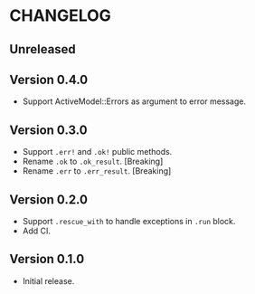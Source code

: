 # CHANGELOG

## Unreleased

## Version 0.4.0
* Support ActiveModel::Errors as argument to error message.

## Version 0.3.0
* Support `.err!` and `.ok!` public methods.
* Rename `.ok` to `.ok_result`. [Breaking]
* Rename `.err` to `.err_result`. [Breaking]

## Version 0.2.0
* Support `.rescue_with` to handle exceptions in `.run` block.
* Add CI.

## Version 0.1.0
* Initial release.
